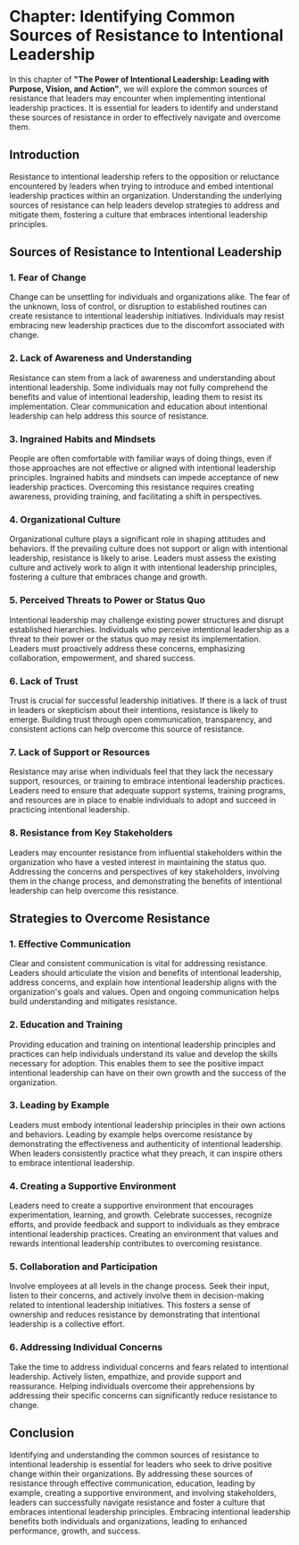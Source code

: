 Chapter: Identifying Common Sources of Resistance to Intentional Leadership
===========================================================================

In this chapter of **"The Power of Intentional Leadership: Leading with Purpose, Vision, and Action"**, we will explore the common sources of resistance that leaders may encounter when implementing intentional leadership practices. It is essential for leaders to identify and understand these sources of resistance in order to effectively navigate and overcome them.

Introduction
------------

Resistance to intentional leadership refers to the opposition or reluctance encountered by leaders when trying to introduce and embed intentional leadership practices within an organization. Understanding the underlying sources of resistance can help leaders develop strategies to address and mitigate them, fostering a culture that embraces intentional leadership principles.

Sources of Resistance to Intentional Leadership
-----------------------------------------------

### 1. **Fear of Change**

Change can be unsettling for individuals and organizations alike. The fear of the unknown, loss of control, or disruption to established routines can create resistance to intentional leadership initiatives. Individuals may resist embracing new leadership practices due to the discomfort associated with change.

### 2. **Lack of Awareness and Understanding**

Resistance can stem from a lack of awareness and understanding about intentional leadership. Some individuals may not fully comprehend the benefits and value of intentional leadership, leading them to resist its implementation. Clear communication and education about intentional leadership can help address this source of resistance.

### 3. **Ingrained Habits and Mindsets**

People are often comfortable with familiar ways of doing things, even if those approaches are not effective or aligned with intentional leadership principles. Ingrained habits and mindsets can impede acceptance of new leadership practices. Overcoming this resistance requires creating awareness, providing training, and facilitating a shift in perspectives.

### 4. **Organizational Culture**

Organizational culture plays a significant role in shaping attitudes and behaviors. If the prevailing culture does not support or align with intentional leadership, resistance is likely to arise. Leaders must assess the existing culture and actively work to align it with intentional leadership principles, fostering a culture that embraces change and growth.

### 5. **Perceived Threats to Power or Status Quo**

Intentional leadership may challenge existing power structures and disrupt established hierarchies. Individuals who perceive intentional leadership as a threat to their power or the status quo may resist its implementation. Leaders must proactively address these concerns, emphasizing collaboration, empowerment, and shared success.

### 6. **Lack of Trust**

Trust is crucial for successful leadership initiatives. If there is a lack of trust in leaders or skepticism about their intentions, resistance is likely to emerge. Building trust through open communication, transparency, and consistent actions can help overcome this source of resistance.

### 7. **Lack of Support or Resources**

Resistance may arise when individuals feel that they lack the necessary support, resources, or training to embrace intentional leadership practices. Leaders need to ensure that adequate support systems, training programs, and resources are in place to enable individuals to adopt and succeed in practicing intentional leadership.

### 8. **Resistance from Key Stakeholders**

Leaders may encounter resistance from influential stakeholders within the organization who have a vested interest in maintaining the status quo. Addressing the concerns and perspectives of key stakeholders, involving them in the change process, and demonstrating the benefits of intentional leadership can help overcome this resistance.

Strategies to Overcome Resistance
---------------------------------

### 1. **Effective Communication**

Clear and consistent communication is vital for addressing resistance. Leaders should articulate the vision and benefits of intentional leadership, address concerns, and explain how intentional leadership aligns with the organization's goals and values. Open and ongoing communication helps build understanding and mitigates resistance.

### 2. **Education and Training**

Providing education and training on intentional leadership principles and practices can help individuals understand its value and develop the skills necessary for adoption. This enables them to see the positive impact intentional leadership can have on their own growth and the success of the organization.

### 3. **Leading by Example**

Leaders must embody intentional leadership principles in their own actions and behaviors. Leading by example helps overcome resistance by demonstrating the effectiveness and authenticity of intentional leadership. When leaders consistently practice what they preach, it can inspire others to embrace intentional leadership.

### 4. **Creating a Supportive Environment**

Leaders need to create a supportive environment that encourages experimentation, learning, and growth. Celebrate successes, recognize efforts, and provide feedback and support to individuals as they embrace intentional leadership practices. Creating an environment that values and rewards intentional leadership contributes to overcoming resistance.

### 5. **Collaboration and Participation**

Involve employees at all levels in the change process. Seek their input, listen to their concerns, and actively involve them in decision-making related to intentional leadership initiatives. This fosters a sense of ownership and reduces resistance by demonstrating that intentional leadership is a collective effort.

### 6. **Addressing Individual Concerns**

Take the time to address individual concerns and fears related to intentional leadership. Actively listen, empathize, and provide support and reassurance. Helping individuals overcome their apprehensions by addressing their specific concerns can significantly reduce resistance to change.

Conclusion
----------

Identifying and understanding the common sources of resistance to intentional leadership is essential for leaders who seek to drive positive change within their organizations. By addressing these sources of resistance through effective communication, education, leading by example, creating a supportive environment, and involving stakeholders, leaders can successfully navigate resistance and foster a culture that embraces intentional leadership principles. Embracing intentional leadership benefits both individuals and organizations, leading to enhanced performance, growth, and success.
